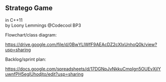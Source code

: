 ## Stratego Game
in C++11   
by Loony Lemmings @Codecool BP3

Flowchart/class diagram:

https://drive.google.com/file/d/0BwYLlWfF9AEAcDZ2cXIxUnhoQ0k/view?usp=sharing

Backlog/sprint plan: 

https://docs.google.com/spreadsheets/d/17DGNpJvNkkuCmpIgn5OUEvXjIYuwnfPH5eglUhodjto/edit?usp=sharing